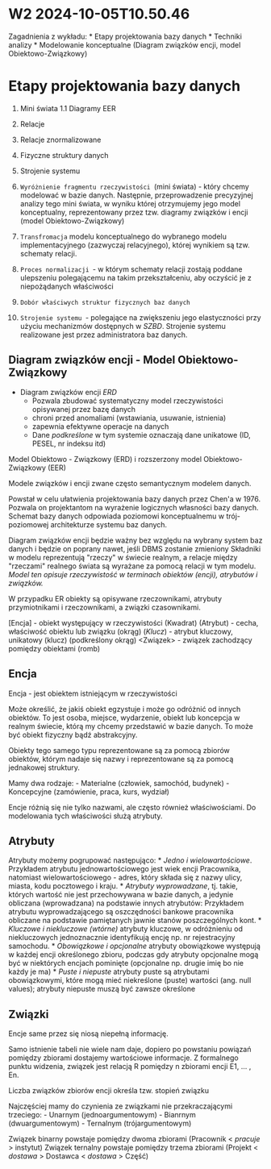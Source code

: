 W2 2024-10-05T10.50.46
========================
Zagadnienia z wykładu:
    * Etapy projektowania bazy danych
    * Techniki analizy
        * Modelowanie konceptualne (Diagram związków encji, model Obiektowo-Związkowy)

Etapy projektowania bazy danych
==
1. Mini świata
1.1 Diagramy EER
2. Relacje
3. Relacje znormalizowane
4. Fizyczne struktury danych 
5. Strojenie systemu

1. `Wyróżnienie fragmentu rzeczywistości `(mini świata) - który chcemy modelować w bazie danych. Następnie, przeprowadzenie precyzyjnej analizy tego mini świata, w wyniku której otrzymujemy jego model konceptualny, reprezentowany przez tzw. diagramy związków i encji (model Obiektowo-Związkowy)
2. `Transfromacja` modelu konceptualnego do wybranego modelu implementacyjnego (zazwyczaj relacyjnego), której wynikiem są tzw. schematy relacji.
3. `Proces normalizacji `- w którym schematy relacji zostają poddane ulepszeniu polegającemu na takim przekształceniu, aby oczyścić je z niepożądanych właściwości
4. `Dobór właściwych struktur fizycznych baz danych`
5. `Strojenie systemu `- polegające na zwiększeniu jego elastyczności przy użyciu mechanizmów dostępnych w _SZBD_. Strojenie systemu realizowane jest przez administratora baz danych.

Diagram związków encji - Model Obiektowo-Związkowy
-
* Diagram związków encji _ERD_
    - Pozwala zbudować systematyczny model rzeczywistości opisywanej przez bazę danych 
    - chroni przed anomaliami (wstawiania, usuwanie, istnienia)
    - zapewnia efektywne operacje na danych 
    - Dane _podkreślone_ w tym systemie oznaczają dane unikatowe (ID, PESEL, nr indeksu itd)

Model Obiektowo - Związkowy (ERD) i rozszerzony model Obiektowo-Związkowy (EER)

Modele związków i encji zwane często semantycznym modelem danych.

Powstał w celu ułatwienia projektowania bazy danych przez Chen'a w 1976. Pozwala on projektantom na wyrażenie logicznych własności bazy danych. Schemat bazy danych odpowiada poziomowi konceptualnemu w trój-poziomowej architekturze systemu baz danych.

Diagram związków encji będzie ważny bez względu na wybrany system baz danych i będzie on poprany nawet, jeśli DBMS zostanie zmieniony
Składniki w modelu reprezentują "rzeczy" w świecie realnym, a relacje między "rzeczami" realnego świata są wyrażane za pomocą relacji w tym modelu. 
_Model ten opisuje rzeczywistość w terminach obiektów (encji), atrybutów i związków._

W przypadku ER obiekty są opisywane rzeczownikami, atrybuty przymiotnikami i rzeczownikami, a związki czasownikami.

[Encja] - obiekt występujący w rzeczywistości (Kwadrat)
(Atrybut) - cecha, właściwość obiektu lub związku (okrąg)
(_Klucz_) - atrybut kluczowy, unikatowy (klucz) (podkreślony okrąg)
<Związek> - związek zachodzący pomiędzy obiektami (romb)

Encja
-
Encja - jest obiektem istniejącym w rzeczywistości

Może określić, że jakiś obiekt egzystuje i może go odróżnić od innych obiektów.
To jest osoba, miejsce, wydarzenie, obiekt lub koncepcja w realnym świecie, którą my chcemy przedstawić w bazie danych. To może być obiekt fizyczny bądź abstrakcyjny.

Obiekty tego samego typu reprezentowane są za pomocą zbiorów obiektów, którym nadaje się nazwy i reprezentowane są za pomocą jednakowej struktury.

Mamy dwa rodzaje:
    - Materialne (człowiek, samochód, budynek)
    - Koncepcyjne (zamówienie, praca, kurs, wydział)

Encje różnią się nie tylko nazwami, ale często również właściwościami. 
Do modelowania tych właściwości służą atrybuty.

Atrybuty
-
Atrybuty możemy pogrupować następująco:
    * _Jedno i wielowartościowe_. Przykładem atrybutu jednowartościowego jest wiek encji Pracownika, natomiast wielowartościowego - adres, który składa się z nazwy ulicy, miasta, kodu pocztowego i kraju.
    * _Atrybuty wyprowadzane_, tj. takie, których wartość nie jest przechowywana w bazie danych, a jedynie obliczana (wprowadzana) na podstawie innych atrybutów: Przykładem atrybutu wyprowadzającego są oszczędności bankowe pracownika obliczane na podstawie pamiętanych jawnie stanów poszczególnych kont. 
    * _Kluczowe i niekluczowe (wtórne)_ atrybuty kluczowe, w odróżnieniu od niekluczowych jednoznacznie identyfikują encję np. nr rejestracyjny samochodu.
    * _Obowiązkowe i opcjonalne_ atrybuty obowiązkowe występują w każdej encji określonego zbioru, podczas gdy atrybuty opcjonalne mogą być w niektórych encjach pominięte (opcjonalne np. drugie imię bo nie każdy je ma)
    * _Puste i niepuste_ atrybuty puste są atrybutami obowiązkowymi, które mogą mieć niekreślone (puste) wartości (ang. null values); atrybuty niepuste muszą być zawsze określone

Związki
-
Encje same przez się niosą niepełną informację.

Samo istnienie tabeli nie wiele nam daje, dopiero po powstaniu powiązań pomiędzy zbiorami dostajemy wartościowe informacje. 
Z formalnego punktu widzenia, związek jest relacją R pomiędzy n zbiorami encji E1, ... , En.

Liczba związków zbiorów encji określa tzw. stopień związku

Najczęściej mamy do czynienia ze związkami nie przekraczającymi trzeciego:
    - Unarnym (jednoargumentowym)
    - Bianrnym (dwuargumentowym)
    - Ternalnym (trójargumentowym)

Związek binarny powstaje pomiędzy dwoma zbiorami (Pracownik < _pracuje_ > instytut)
Związek ternalny powstaje pomiędzy trzema zbiorami (Projekt < _dostawa_ > Dostawca < _dostawa_ > Część)